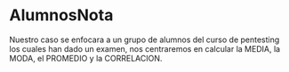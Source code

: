 # AlumnosNota
Nuestro caso se enfocara a un grupo de alumnos del curso de pentesting los cuales han dado un examen, nos centraremos en calcular la MEDIA, la MODA, el PROMEDIO y la CORRELACION.

